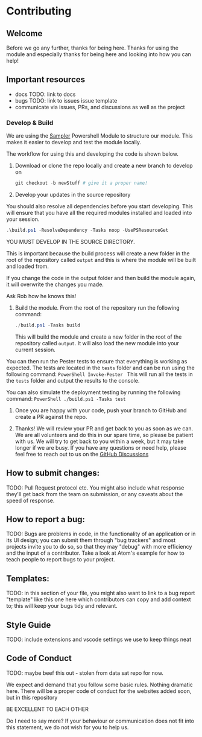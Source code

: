 # Contributing

## Welcome

Before we go any further, thanks for being here. Thanks for using the module and especially thanks 
for being here and looking into how you can help!

## Important resources

- docs TODO: link to docs
- bugs TODO: link to issues issue template
- communicate via issues, PRs, and discussions as well as the project


### Develop & Build

We are using the [Sampler](https://github.com/gaelcolas/Sampler) Powershell Module to structure our module.
This makes it easier to develop and test the module locally.

The workflow for using this and developing the code is shown below.

1. Download or clone the repo locally and create a new branch to develop on
    ```PowerShell
    git checkout -b newStuff # give it a proper name!
    ```

1. Develop your updates in the source repository

You should also resolve all dependencies before you start developing. This will ensure that you have all the required modules installed and loaded into your session.
```PowerShell
.\build.ps1 -ResolveDependency -Tasks noop -UsePSResourceGet
```
YOU MUST DEVELOP IN THE SOURCE DIRECTORY.  

This is important because the build process will create a new folder in the root of the repository called `output` and this is where the module will be built and loaded from. 

If you change the code in the output folder and then build the module again, it will overwrite the changes you made. 

Ask Rob how he knows this!

1. Build the module. From the root of the repository run the following command:
    ```PowerShell
    ./build.ps1 -Tasks build
    ```
    This will build the module and create a new folder in the root of the repository called `output`. It will also load the new module into your current session.
    
You can then run the Pester tests to ensure that everything is working as expected. The tests are located in the `tests` folder and can be run using the following command:
    ```PowerShell
    Invoke-Pester
    ```
    This will run all the tests in the `tests` folder and output the results to the console.
    
You can also simulate the deployment testing by running the following command:
    ```PowerShell
    ./build.ps1 -Tasks test
    ```

    
1. Once you are happy with your code, push your branch to GitHub and create a PR against the repo.

1. Thanks!
    We will review your PR and get back to you as soon as we can. We are all volunteers and do this in our spare time, so please be patient with us. We will try to get back to you within a week, but it may take longer if we are busy.
    If you have any questions or need help, please feel free to reach out to us on the [GitHub Discussions](    )
## How to submit changes: 
TODO:
Pull Request protocol etc. You might also include what response they'll get back from the team on submission, or any caveats about the speed of response.

## How to report a bug: 
TODO:
Bugs are problems in code, in the functionality of an application or in its UI design; you can submit them through "bug trackers" and most projects invite you to do so, so that they may "debug" with more efficiency and the input of a contributor. Take a look at Atom's example for how to teach people to report bugs to your project.

## Templates:
TODO: 
in this section of your file, you might also want to link to a bug report "template" like this one here which contributors can copy and add context to; this will keep your bugs tidy and relevant.

## Style Guide
TODO:
include extensions and vscode settings we use to keep things neat

## Code of Conduct
TODO: maybe beef this out - stolen from data sat repo for now.

We expect and demand that you follow some basic rules. Nothing dramatic here. There will be a proper code of conduct for the websites added soon, but in this repository

BE EXCELLENT TO EACH OTHER

Do I need to say more? If your behaviour or communication does not fit into this statement, we do not wish for you to help us.
